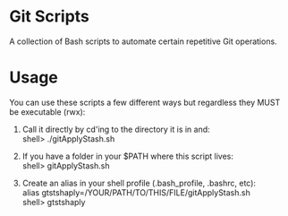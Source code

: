 # Git Scripts
A collection of Bash scripts to automate certain repetitive Git operations.

# Usage

You can use these scripts a few different ways but regardless they MUST be executable (rwx):

1. Call it directly by cd'ing to the directory it is in and:  
      shell> ./gitApplyStash.sh <NUM>

2. If you have a folder in your $PATH where this script lives:  
      shell> gitApplyStash.sh <NUM>

3. Create an alias in your shell profile (.bash_profile, .bashrc, etc):  
      alias gtstshaply=/YOUR/PATH/TO/THIS/FILE/gitApplyStash.sh  
      shell> gtstshaply <NUM>
